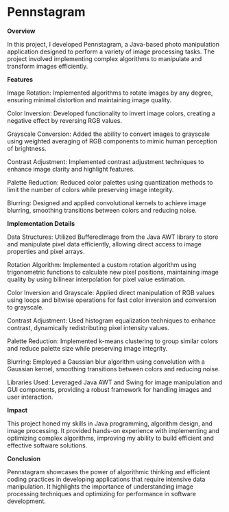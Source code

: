 # Pennstagram
**Overview**

In this project, I developed Pennstagram, a Java-based photo manipulation application designed to perform a variety of image processing tasks. The project involved implementing complex algorithms to manipulate and transform images efficiently.

**Features**


Image Rotation: Implemented algorithms to rotate images by any degree, ensuring minimal distortion and maintaining image quality.

Color Inversion: Developed functionality to invert image colors, creating a negative effect by reversing RGB values.

Grayscale Conversion: Added the ability to convert images to grayscale using weighted averaging of RGB components to mimic human perception of brightness.

Contrast Adjustment: Implemented contrast adjustment techniques to enhance image clarity and highlight features.

Palette Reduction: Reduced color palettes using quantization methods to limit the number of colors while preserving image integrity.

Blurring: Designed and applied convolutional kernels to achieve image blurring, smoothing transitions between colors and reducing noise.



**Implementation Details**


Data Structures: Utilized BufferedImage from the Java AWT library to store and manipulate pixel data efficiently, allowing direct access to image properties and pixel arrays.

Rotation Algorithm: Implemented a custom rotation algorithm using trigonometric functions to calculate new pixel positions, maintaining image quality by using bilinear interpolation for pixel value estimation.

Color Inversion and Grayscale: Applied direct manipulation of RGB values using loops and bitwise operations for fast color inversion and conversion to grayscale.

Contrast Adjustment: Used histogram equalization techniques to enhance contrast, dynamically redistributing pixel intensity values.

Palette Reduction: Implemented k-means clustering to group similar colors and reduce palette size while preserving image integrity.

Blurring: Employed a Gaussian blur algorithm using convolution with a Gaussian kernel, smoothing transitions between colors and reducing noise.

Libraries Used: Leveraged Java AWT and Swing for image manipulation and GUI components, providing a robust framework for handling images and user interaction.

**Impact**


This project honed my skills in Java programming, algorithm design, and image processing. It provided hands-on experience with implementing and optimizing complex algorithms, improving my ability to build efficient and effective software solutions.


**Conclusion**


Pennstagram showcases the power of algorithmic thinking and efficient coding practices in developing applications that require intensive data manipulation. It highlights the importance of understanding image processing techniques and optimizing for performance in software development.
